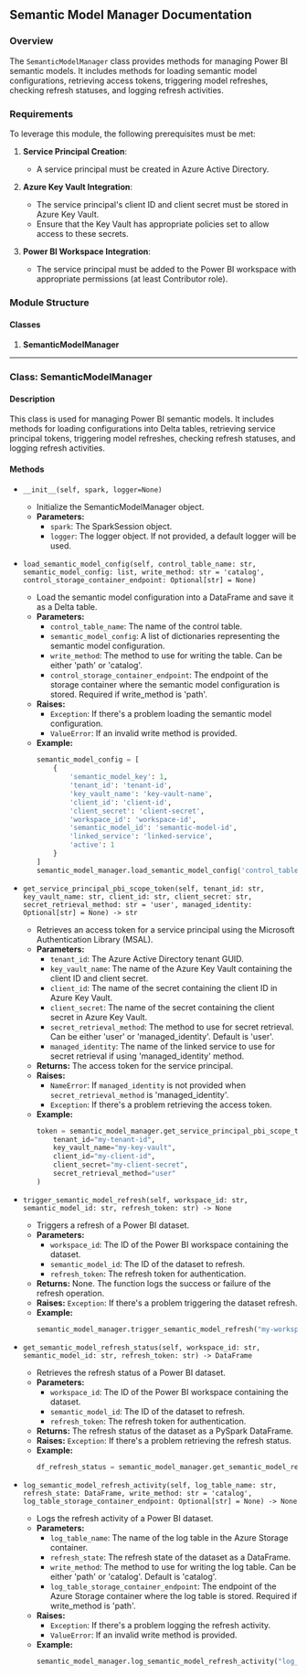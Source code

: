 ## Semantic Model Manager Documentation

### Overview

The `SemanticModelManager` class provides methods for managing Power BI semantic models. It includes methods for loading semantic model configurations, retrieving access tokens, triggering model refreshes, checking refresh statuses, and logging refresh activities.

### Requirements

To leverage this module, the following prerequisites must be met:

1. **Service Principal Creation**:
    - A service principal must be created in Azure Active Directory.

2. **Azure Key Vault Integration**:
    - The service principal's client ID and client secret must be stored in Azure Key Vault.
    - Ensure that the Key Vault has appropriate policies set to allow access to these secrets.

3. **Power BI Workspace Integration**:
    - The service principal must be added to the Power BI workspace with appropriate permissions (at least Contributor role).

### Module Structure

#### Classes

1. **SemanticModelManager**

---

### Class: SemanticModelManager

#### Description

This class is used for managing Power BI semantic models. It includes methods for loading configurations into Delta tables, retrieving service principal tokens, triggering model refreshes, checking refresh statuses, and logging refresh activities.

#### Methods

- `__init__(self, spark, logger=None)`
    - Initialize the SemanticModelManager object.
    - **Parameters:**
        - `spark`: The SparkSession object.
        - `logger`: The logger object. If not provided, a default logger will be used.

- `load_semantic_model_config(self, control_table_name: str, semantic_model_config: list, write_method: str = 'catalog', control_storage_container_endpoint: Optional[str] = None)`
    - Load the semantic model configuration into a DataFrame and save it as a Delta table.
    - **Parameters:**
        - `control_table_name`: The name of the control table.
        - `semantic_model_config`: A list of dictionaries representing the semantic model configuration.
        - `write_method`: The method to use for writing the table. Can be either 'path' or 'catalog'.
        - `control_storage_container_endpoint`: The endpoint of the storage container where the semantic model configuration is stored. Required if write_method is 'path'.
    - **Raises:**
        - `Exception`: If there's a problem loading the semantic model configuration.
        - `ValueError`: If an invalid write method is provided.
    - **Example:**
        ```python
        semantic_model_config = [
            {
                'semantic_model_key': 1,
                'tenant_id': 'tenant-id',
                'key_vault_name': 'key-vault-name',
                'client_id': 'client-id',
                'client_secret': 'client-secret',
                'workspace_id': 'workspace-id',
                'semantic_model_id': 'semantic-model-id',
                'linked_service': 'linked-service',
                'active': 1
            }
        ]
        semantic_model_manager.load_semantic_model_config('control_table', semantic_model_config)
        ```

- `get_service_principal_pbi_scope_token(self, tenant_id: str, key_vault_name: str, client_id: str, client_secret: str, secret_retrieval_method: str = 'user', managed_identity: Optional[str] = None) -> str`
    - Retrieves an access token for a service principal using the Microsoft Authentication Library (MSAL).
    - **Parameters:**
        - `tenant_id`: The Azure Active Directory tenant GUID.
        - `key_vault_name`: The name of the Azure Key Vault containing the client ID and client secret.
        - `client_id`: The name of the secret containing the client ID in Azure Key Vault.
        - `client_secret`: The name of the secret containing the client secret in Azure Key Vault.
        - `secret_retrieval_method`: The method to use for secret retrieval. Can be either 'user' or 'managed_identity'. Default is 'user'.
        - `managed_identity`: The name of the linked service to use for secret retrieval if using 'managed_identity' method.
    - **Returns:** The access token for the service principal.
    - **Raises:**
        - `NameError`: If `managed_identity` is not provided when `secret_retrieval_method` is 'managed_identity'.
        - `Exception`: If there's a problem retrieving the access token.
    - **Example:**
        ```python
        token = semantic_model_manager.get_service_principal_pbi_scope_token(
            tenant_id="my-tenant-id",
            key_vault_name="my-key-vault",
            client_id="my-client-id",
            client_secret="my-client-secret",
            secret_retrieval_method="user"
        )
        ```

- `trigger_semantic_model_refresh(self, workspace_id: str, semantic_model_id: str, refresh_token: str) -> None`
    - Triggers a refresh of a Power BI dataset.
    - **Parameters:**
        - `workspace_id`: The ID of the Power BI workspace containing the dataset.
        - `semantic_model_id`: The ID of the dataset to refresh.
        - `refresh_token`: The refresh token for authentication.
    - **Returns:** None. The function logs the success or failure of the refresh operation.
    - **Raises:** `Exception`: If there's a problem triggering the dataset refresh.
    - **Example:**
        ```python
        semantic_model_manager.trigger_semantic_model_refresh("my-workspace-id", "my-dataset-id", "my-refresh-token")
        ```

- `get_semantic_model_refresh_status(self, workspace_id: str, semantic_model_id: str, refresh_token: str) -> DataFrame`
    - Retrieves the refresh status of a Power BI dataset.
    - **Parameters:**
        - `workspace_id`: The ID of the Power BI workspace containing the dataset.
        - `semantic_model_id`: The ID of the dataset to refresh.
        - `refresh_token`: The refresh token for authentication.
    - **Returns:** The refresh status of the dataset as a PySpark DataFrame.
    - **Raises:** `Exception`: If there's a problem retrieving the refresh status.
    - **Example:**
        ```python
        df_refresh_status = semantic_model_manager.get_semantic_model_refresh_status("my-workspace-id", "my-dataset-id", "my-refresh-token")
        ```

- `log_semantic_model_refresh_activity(self, log_table_name: str, refresh_state: DataFrame, write_method: str = 'catalog', log_table_storage_container_endpoint: Optional[str] = None) -> None`
    - Logs the refresh activity of a Power BI dataset.
    - **Parameters:**
        - `log_table_name`: The name of the log table in the Azure Storage container.
        - `refresh_state`: The refresh state of the dataset as a DataFrame.
        - `write_method`: The method to use for writing the log table. Can be either 'path' or 'catalog'. Default is 'catalog'.
        - `log_table_storage_container_endpoint`: The endpoint of the Azure Storage container where the log table is stored. Required if write_method is 'path'.
    - **Raises:**
        - `Exception`: If there's a problem logging the refresh activity.
        - `ValueError`: If an invalid write method is provided.
    - **Example:**
        ```python
        semantic_model_manager.log_semantic_model_refresh_activity("log_table", df_refresh_state, "catalog", "log_table_storage_container_endpoint")
        ```
